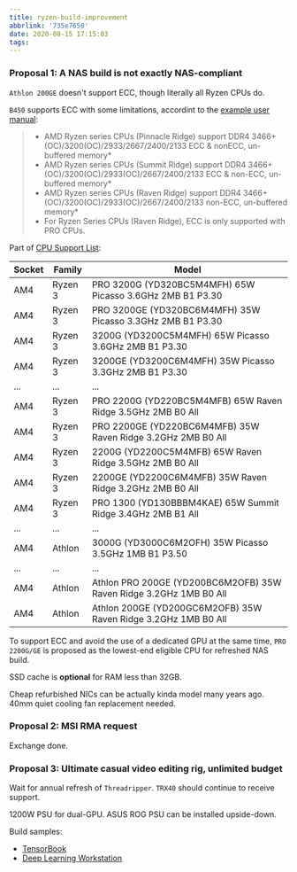 ```yaml
---
title: ryzen-build-improvement
abbrlink: '735e7650'
date: 2020-08-15 17:15:03
tags:
---
```


### Proposal 1: A NAS build is not exactly NAS-compliant

`Athlon 200GE` doesn't support ECC, though literally all Ryzen CPUs do.

`B450` supports ECC with some limitations, accordint to the [example user manual](https://download.asrock.com/Manual/Fatal1ty%20B450%20Gaming-ITXac.pdf):
> * AMD Ryzen series CPUs (Pinnacle Ridge) support DDR4 3466+(OC)/3200(OC)/2933/2667/2400/2133 ECC & nonECC, un-buffered memory*
> * AMD Ryzen series CPUs (Summit Ridge) support DDR4 3466+(OC)/3200(OC)/2933(OC)/2667/2400/2133 ECC & non-ECC, un-buffered memory*
> * AMD Ryzen series CPUs (Raven Ridge) support DDR4 3466+(OC)/3200(OC)/2933(OC)/2667/2400/2133 non-ECC, un-buffered memory*
> * For Ryzen Series CPUs (Raven Ridge), ECC is only supported with PRO CPUs.

Part of [CPU Support List](https://www.asrock.com/mb/AMD/Fatal1ty%20B450%20Gaming-ITXac/index.us.asp#CPU):

|Socket|Family|Model|
|---|---|---|
|AM4	|Ryzen 3	|PRO 3200G (YD320BC5M4MFH)	65W	Picasso	3.6GHz	2MB	B1	P3.30|
|AM4	|Ryzen 3	|PRO 3200GE (YD320BC6M4MFH)	35W	Picasso	3.3GHz	2MB	B1	P3.30|
|AM4	|Ryzen 3	|3200G (YD3200C5M4MFH)	65W	Picasso	3.6GHz	2MB	B1	P3.30|
|AM4	|Ryzen 3	|3200GE (YD3200C6M4MFH)	35W	Picasso	3.3GHz	2MB	B1	P3.30|
|...|...|...|
|AM4	|Ryzen 3	|PRO 2200G (YD220BC5M4MFB)	65W	Raven Ridge	3.5GHz	2MB	B0	All|
|AM4	|Ryzen 3	|PRO 2200GE (YD220BC6M4MFB)	35W	Raven Ridge	3.2GHz	2MB	B0	All|
|AM4	|Ryzen 3	|2200G (YD2200C5M4MFB)	65W	Raven Ridge	3.5GHz	2MB	B0	All|
|AM4	|Ryzen 3	|2200GE (YD2200C6M4MFB)	35W	Raven Ridge	3.2GHz	2MB	B0	All|
|AM4	|Ryzen 3	|PRO 1300 (YD130BBBM4KAE)	65W	Summit Ridge	3.4GHz	2MB	B1	All|
|...|...|...|
|AM4	|Athlon	|3000G (YD3000C6M2OFH)	35W	Picasso	3.5GHz	1MB	B1	P3.50|
|...|...|...|
|AM4	|Athlon	|Athlon PRO 200GE (YD200BC6M2OFB)	35W	Raven Ridge	3.2GHz	1MB	B0	All|
|AM4	|Athlon	|Athlon 200GE (YD200GC6M2OFB)	35W	Raven Ridge	3.2GHz	1MB	B0	All|

To support ECC and avoid the use of a dedicated GPU at the same time, `PRO 2200G/GE` is proposed as the lowest-end eligible CPU for refreshed NAS build.

SSD cache is **optional** for RAM less than 32GB.

Cheap refurbished NICs can be actually kinda model many years ago. 40mm quiet cooling fan replacement needed.

### Proposal 2: MSI RMA request

Exchange done.

### Proposal 3: Ultimate casual video editing rig, unlimited budget

Wait for annual refresh of `Threadripper`. `TRX40` should continue to receive support.

1200W PSU for dual-GPU. ASUS ROG PSU can be installed upside-down.

Build samples:
- [TensorBook](https://lambdalabs.com/deep-learning/laptops/tensorbook)
- [Deep Learning Workstation](https://www.sabrepc.com/Deep-Learning-2x-GPU-Workstations)
